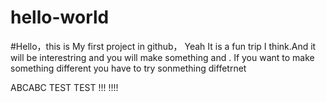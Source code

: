 # hello-world
#Hello，this is My first project in github， 
Yeah It is  a fun trip I think.And it will be interestring and you will  make something and .
If you want to make something different you have to try sonmething diffetrnet 

ABCABC TEST  TEST  !!! !!!!
